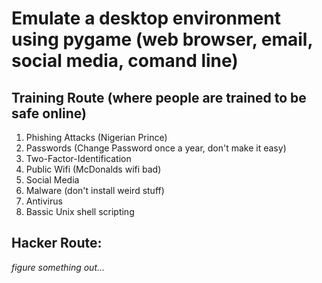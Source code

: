 # Emulate a desktop environment using pygame (web browser, email, social media, comand line)

## Training Route (where people are trained to be safe online)
1. Phishing Attacks (Nigerian Prince)
2. Passwords (Change Password once a year, don't make it easy)
3. Two-Factor-Identification
4. Public Wifi (McDonalds wifi bad)
5. Social Media
6. Malware (don't install weird stuff)
7. Antivirus
8. Bassic Unix shell scripting

## Hacker Route:

*figure something out...* 
